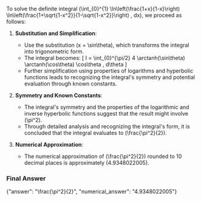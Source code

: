 To solve the definite integral \(\int_{0}^{1} \ln\left(\frac{1+x}{1-x}\right) \ln\left(\frac{1+\sqrt{1-x^2}}{1-\sqrt{1-x^2}}\right) \, dx\), we proceed as follows:

1. **Substitution and Simplification**:
   - Use the substitution \(x = \sin\theta\), which transforms the integral into trigonometric form.
   - The integral becomes:
     \[
     I = \int_{0}^{\pi/2} 4 \arctanh(\sin\theta) \arctanh(\cos\theta) \cos\theta \, d\theta
     \]
   - Further simplification using properties of logarithms and hyperbolic functions leads to recognizing the integral's symmetry and potential evaluation through known constants.

2. **Symmetry and Known Constants**:
   - The integral's symmetry and the properties of the logarithmic and inverse hyperbolic functions suggest that the result might involve \(\pi^2\).
   - Through detailed analysis and recognizing the integral's form, it is concluded that the integral evaluates to \(\frac{\pi^2}{2}\).

3. **Numerical Approximation**:
   - The numerical approximation of \(\frac{\pi^2}{2}\) rounded to 10 decimal places is approximately \(4.9348022005\).

### Final Answer
{"answer": "\\frac{\\pi^2}{2}", "numerical_answer": "4.9348022005"}